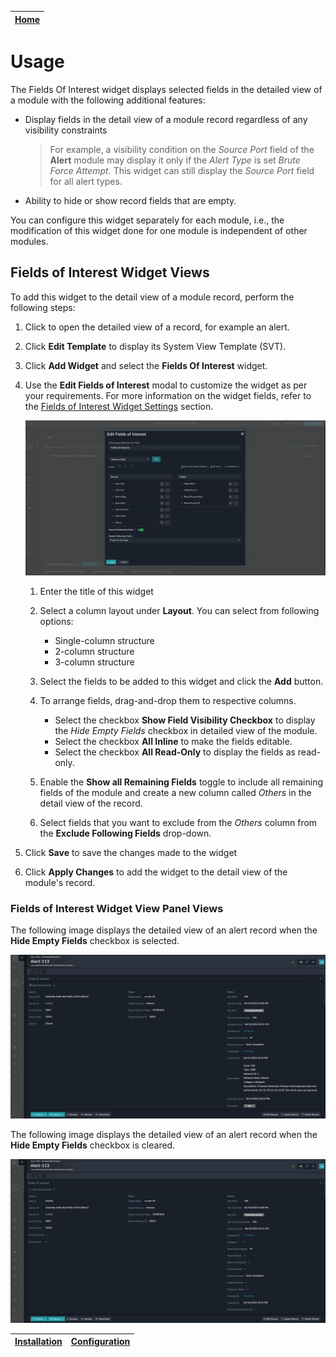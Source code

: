 | [Home](../README.md) |
|----------------------|

# Usage

The Fields Of Interest widget displays selected fields in the detailed view of a module with the following additional features:

- Display fields in the detail view of a module record regardless of any visibility constraints

   >For example, a visibility condition on the *Source Port* field of the **Alert** module may display it only if the *Alert Type* is set *Brute Force Attempt*. This widget can still display the *Source Port* field for all alert types.

- Ability to hide or show record fields that are empty.

You can configure this widget separately for each module, i.e., the modification of this widget done for one module is independent of other modules.

## Fields of Interest Widget Views

To add this widget to the detail view of a module record, perform the following steps:

1. Click to open the detailed view of a record, for example an alert.

2. Click **Edit Template** to display its System View Template (SVT).

3. Click **Add Widget** and select the **Fields Of Interest** widget.

4. Use the **Edit Fields of Interest** modal to customize the widget as per your requirements. For more information on the widget fields, refer to the [Fields of Interest Widget Settings](./setup.md#fields-of-interest-widget-settings) section.

   ![](./media/edit-fields-of-interest.png)

   1. Enter the title of this widget
    
   2. Select a column layout under **Layout**. You can select from following options:
      - Single-column structure
      - 2-column structure
      - 3-column structure

   3. Select the fields to be added to this widget and click the **Add** button.
   
   4. To arrange fields, drag-and-drop them to respective columns.

      - Select the checkbox **Show Field Visibility Checkbox** to display the *Hide Empty Fields* checkbox in detailed view of the module.
      - Select the checkbox **All Inline** to make the fields editable.
      - Select the checkbox **All Read-Only** to display the fields as read-only.

   5. Enable the **Show all Remaining Fields** toggle to include all remaining fields of the module and create a new column called *Others* in the detail view of the record.

   6. Select fields that you want to exclude from the *Others* column from the **Exclude Following Fields** drop-down.

5. Click **Save** to save the changes made to the widget

6. Click **Apply Changes** to add the widget to the detail view of the module's record.

### Fields of Interest Widget View Panel Views

The following image displays the detailed view of an alert record when the **Hide Empty Fields** checkbox is selected.

![](./media/detailed-view-hidden.png)

The following image displays the detailed view of an alert record when the **Hide Empty Fields** checkbox is cleared.

![](./media/detailed-view.png)

| [Installation](./setup.md#installation) | [Configuration](./setup.md#configuration) |
|-----------------------------------------|-------------------------------------------|